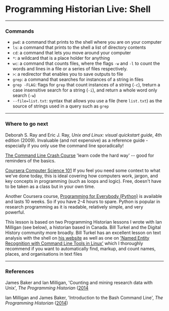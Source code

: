 # Programming Historian Live: Shell

_____
### Commands

- `pwd`: a command that prints to the shell where you are on your computer
- `ls`: a command that prints to the shell a list of directory contents
- `cd`: a command that lets you move around your computer
- `*`: a wildcard that is a place holder for anything
- `wc`: a command that counts files, where the flags `-w` and `-l` to count the words and lines in a file or a series of files respectively.
- `>`: a redirector that enables you to save outputs to file
- `grep`: a command that searches for instances of a string in files
- `grep -FLAG`: flags for `grep` that count instances of a string (`-c`), treturn a case insensitive search for a string (`-i`), and return a whole word only search (`-w`)
- `--file=list.txt`: syntax that allows you use a file (here `list.txt`) as the source of strings used in a query such as `grep`

_____
### Where to go next

Deborah S. Ray and Eric J. Ray, *Unix and Linux: visual quickstart guide*, 4th edition (2009). Invaluable (and not expensive) as a reference guide - especially if you only use the command line sporadically!

[The Command Line Crash Course](http://cli.learncodethehardway.org/book/) 'learn code the hard way' -- good for reminders of the basics.

[Coursera Computer Science 101](https://www.coursera.org/course/cs101) If you feel you need some context to what we've done today, this is ideal covering how computers work, jargon, and key concepts in programming (such as loops and logic). Free, doesn't have to be taken as a class but in your own time.

Another Coursera course, [Programming for Everybody (Python)](https://www.coursera.org/course/pythonlearn) is available and lasts 10 weeks. So if you have 2-4 hours to spare. Python is popular in research programming as it is readable, relatively simple, and very powerful.

This lesson is based on two Programming Historian lessons I wrote with Ian Milligan (see below), a historian based in Canada. Bill Turkel and the Digital History community more broadly. Bill Turkel has an excellent lesson on text analysis with the shell on [his website](http://williamjturkel.net/2013/06/15/basic-text-analysis-with-command-line-tools-in-linux/) as well as one on ['Named Entity Recognition with Command Line Tools in Linux'](http://williamjturkel.net/2013/06/30/named-entity-recognition-with-command-line-tools-in-linux/) which I thoroughly recommend if you want to automatically find, markup, and count names, places, and organisations in text files

_____
### References

James Baker and Ian Milligan, 'Counting and mining research data with Unix', *The Programming Historian* ([2014](http://programminghistorian.org/lessons/research-data-with-unix)

Ian Milligan and James Baker, 'Introduction to the Bash Command Line', *The Programming Historian* ([2014](http://programminghistorian.org/lessons/intro-to-bash))

